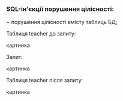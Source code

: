 ### SQL-ін'єкції порушення цілісності:
− порушення цілісності вмісту таблиць БД;

Таблиця teacher до запиту:

картинка

Запит:

картинка

Таблиця teacher після запиту:

картинка